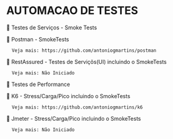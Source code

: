 # AUTOMACAO DE TESTES

🚀 Testes de Serviços - Smoke Tests 

   🔖 Postman - SmokeTests
      
      Veja mais: https://github.com/antoniogmartins/postman

   🔖 RestAssured - Testes de Serviçõs(UI) incluindo o SmokeTests

      Veja mais: Não Iniciado
  
🚀 Testes de Performance

   🔖 K6 - Stress/Carga/Pico incluindo o SmokeTests

      Veja mais: https://github.com/antoniogmartins/k6

   🔖 Jmeter - Stress/Carga/Pico incluindo o SmokeTests
   
      Veja mais: Não Iniciado

